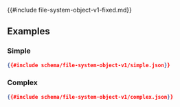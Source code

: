 {{#include file-system-object-v1-fixed.md}}

## Examples

### Simple

```json
{{#include schema/file-system-object-v1/simple.json}}
```

### Complex

```json
{{#include schema/file-system-object-v1/complex.json}}
```

<!--
## Raw Schema

[JSON Schema for File System Object v1](schema/file-system-object-v1.json)
-->
